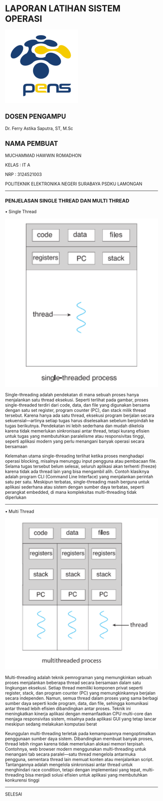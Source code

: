 # LAPORAN LATIHAN SISTEM OPERASI

<img src="pngegg.png" width="240">


## DOSEN PENGAMPU
Dr. Ferry Astika Saputra, ST, M.Sc

## NAMA PEMBUAT
MUCHAMMAD HAWWIN ROMADHON

KELAS : IT A

NRP : 3124521003

POLITEKNIK ELEKTRONIKA NEGERI SURABAYA PSDKU LAMONGAN

---

### PENJELASAN SINGLE THREAD DAN MULTI THREAD

• Single Thread

<img src="single thread.png" width="600">

Single-threading adalah pendekatan di mana sebuah proses hanya menjalankan satu thread eksekusi. Seperti terlihat pada gambar, proses single-threaded terdiri dari code, data, dan file yang digunakan bersama dengan satu set register, program counter (PC), dan stack milik thread tersebut. Karena hanya ada satu thread, eksekusi program berjalan secara sekuensial—artinya setiap tugas harus diselesaikan sebelum berpindah ke tugas berikutnya. Pendekatan ini lebih sederhana dan mudah dikelola karena tidak memerlukan sinkronisasi antar thread, tetapi kurang efisien untuk tugas yang membutuhkan paralelisme atau responsivitas tinggi, seperti aplikasi modern yang perlu menangani banyak operasi secara bersamaan

Kelemahan utama single-threading terlihat ketika proses menghadapi operasi blocking, misalnya menunggu input pengguna atau pembacaan file. Selama tugas tersebut belum selesai, seluruh aplikasi akan terhenti (freeze) karena tidak ada thread lain yang bisa mengambil alih. Contoh klasiknya adalah program CLI (Command Line Interface) yang menjalankan perintah satu per satu. Meskipun terbatas, single-threading masih berguna untuk aplikasi sederhana atau sistem dengan sumber daya terbatas, seperti perangkat embedded, di mana kompleksitas multi-threading tidak diperlukan

---

• Multi Thread

<img src="multi thread.png" width="600">

Multi-threading adalah teknik pemrograman yang memungkinkan sebuah proses menjalankan beberapa thread secara bersamaan dalam satu lingkungan eksekusi. Setiap thread memiliki komponen privat seperti register, stack, dan program counter (PC) yang memungkinkannya berjalan secara independen. Namun, semua thread dalam proses yang sama berbagi sumber daya seperti kode program, data, dan file, sehingga komunikasi antar thread lebih efisien dibandingkan antar proses. Teknik ini meningkatkan kinerja aplikasi dengan memanfaatkan CPU multi-core dan menjaga responsivitas sistem, misalnya pada aplikasi GUI yang tetap lancar meskipun sedang melakukan komputasi berat

Keunggulan multi-threading terletak pada kemampuannya mengoptimalkan penggunaan sumber daya sistem. Dibandingkan membuat banyak proses, thread lebih ringan karena tidak memerlukan alokasi memori terpisah. Contohnya, web browser modern menggunakan multi-threading untuk menangani tab secara paralel—satu thread mengelola antarmuka pengguna, sementara thread lain memuat konten atau menjalankan script. Tantangannya adalah mengelola sinkronisasi antar thread untuk menghindari race condition, tetapi dengan implementasi yang tepat, multi-threading bisa menjadi solusi efisien untuk aplikasi yang membutuhkan konkurensi tinggi

---

SELESAI

